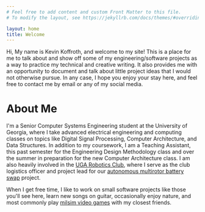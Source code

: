 ```yaml
---
# Feel free to add content and custom Front Matter to this file.
# To modify the layout, see https://jekyllrb.com/docs/themes/#overriding-theme-defaults

layout: home
title: Welcome
---
```


Hi, My name is Kevin Koffroth, and welcome to my site! This is a place for me to talk about and show off some of my engineering/software projects as a way to practice my technical and creative writing. It also provides me with an opportunity to document and talk about little project ideas that I would not otherwise pursue. In any case, I hope you enjoy your stay here, and feel free to contact me by email or any of my social media.

# About Me

I'm a Senior Computer Systems Engineering student at the University of Georgia, where I take advanced electrical engineering and computing classes on topics like Digital Signal Processing, Computer Architecture, and Data Structures. In addition to my coursework, I am a Teaching Assistant, this past semester for the Engineering Design Methodology class and over the summer in preparation for the new Computer Architecture class. I am also heavily involved in the [UGA Robotics Club](https://engineering.uga.edu/current/student-organizations/robotics-club), where I serve as the club logistics officer and project lead for our [autonomous multirotor battery swap](https://github.com/uga-robotics/AutonomousHexacopter) project. 

When I get free time, I like to work on small software projects like those you'll see here, learn new songs on guitar, occasionally enjoy nature, and most commonly play [milsim video games](https://en.wikipedia.org/wiki/MilSim#Video_games) with my closest friends.

